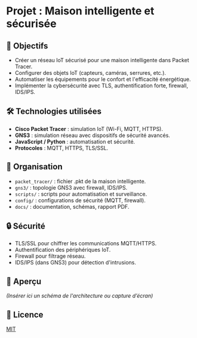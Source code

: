 # Projet : Maison intelligente et sécurisée

## 🎯 Objectifs
- Créer un réseau IoT sécurisé pour une maison intelligente dans Packet Tracer.
- Configurer des objets IoT (capteurs, caméras, serrures, etc.).
- Automatiser les équipements pour le confort et l'efficacité énergétique.
- Implémenter la cybersécurité avec TLS, authentification forte, firewall, IDS/IPS.

## 🛠️ Technologies utilisées
- **Cisco Packet Tracer** : simulation IoT (Wi-Fi, MQTT, HTTPS).
- **GNS3** : simulation réseau avec dispositifs de sécurité avancés.
- **JavaScript / Python** : automatisation et sécurité.
- **Protocoles** : MQTT, HTTPS, TLS/SSL.

## 📂 Organisation
- `packet_tracer/` : fichier .pkt de la maison intelligente.
- `gns3/` : topologie GNS3 avec firewall, IDS/IPS.
- `scripts/` : scripts pour automatisation et surveillance.
- `config/` : configurations de sécurité (MQTT, firewall).
- `docs/` : documentation, schémas, rapport PDF.

## 🔒 Sécurité
- TLS/SSL pour chiffrer les communications MQTT/HTTPS.
- Authentification des périphériques IoT.
- Firewall pour filtrage réseau.
- IDS/IPS (dans GNS3) pour détection d'intrusions.

## 📸 Aperçu
*(Insérer ici un schéma de l'architecture ou capture d’écran)*

## 📄 Licence
[MIT](LICENSE)
